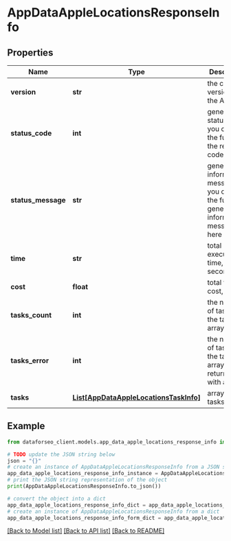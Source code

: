 # AppDataAppleLocationsResponseInfo


## Properties

Name | Type | Description | Notes
------------ | ------------- | ------------- | -------------
**version** | **str** | the current version of the API | [optional] 
**status_code** | **int** | general status code you can find the full list of the response codes here | [optional] 
**status_message** | **str** | general informational message you can find the full list of general informational messages here | [optional] 
**time** | **str** | total execution time, seconds | [optional] 
**cost** | **float** | total tasks cost, USD | [optional] 
**tasks_count** | **int** | the number of tasks in the tasks array | [optional] 
**tasks_error** | **int** | the number of tasks in the tasks array returned with an error | [optional] 
**tasks** | [**List[AppDataAppleLocationsTaskInfo]**](AppDataAppleLocationsTaskInfo.md) | array of tasks | [optional] 

## Example

```python
from dataforseo_client.models.app_data_apple_locations_response_info import AppDataAppleLocationsResponseInfo

# TODO update the JSON string below
json = "{}"
# create an instance of AppDataAppleLocationsResponseInfo from a JSON string
app_data_apple_locations_response_info_instance = AppDataAppleLocationsResponseInfo.from_json(json)
# print the JSON string representation of the object
print(AppDataAppleLocationsResponseInfo.to_json())

# convert the object into a dict
app_data_apple_locations_response_info_dict = app_data_apple_locations_response_info_instance.to_dict()
# create an instance of AppDataAppleLocationsResponseInfo from a dict
app_data_apple_locations_response_info_form_dict = app_data_apple_locations_response_info.from_dict(app_data_apple_locations_response_info_dict)
```
[[Back to Model list]](../README.md#documentation-for-models) [[Back to API list]](../README.md#documentation-for-api-endpoints) [[Back to README]](../README.md)


